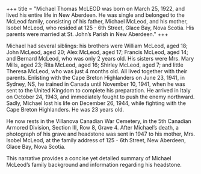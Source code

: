 +++
title = "Michael Thomas McLEOD was born on March 25, 1922, and lived his entire life in New Aberdeen. He was single and belonged to the McLeod family, consisting of his father, Michael McLeod, and his mother, Isobel McLeod, who resided at 125 - 6th Street, Glace Bay, Nova Scotia. His parents were married at St. John’s Parish in New Aberdeen."
+++


Michael had several siblings: his brothers were William McLeod, aged 18; John McLeod, aged 20; Alex McLeod, aged 17; Francis McLeod, aged 14; and Bernard McLeod, who was only 2 years old. His sisters were Mrs. Mary Mills, aged 23; Rita McLeod, aged 16; Shirley McLeod, aged 7; and little Theresa McLeod, who was just 4 months old. All lived together with their parents.
Enlisting with the Cape Breton Highlanders on June 23, 1941, in Sydney, NS, he trained in Canada until November 10, 1941, when he was sent to the United Kingdom to complete his preparation. 
He arrived in Italy on October 24, 1943, and immediately fought to push the enemy northward. Sadly, Michael lost his life on December 26, 1944, while fighting with the Cape Breton Highlanders. He was 23 years old.

He now rests in the Villanova Canadian War Cemetery, in the 5th Canadian Armored Division, Section III, Row 8, Grave 4.
After Michael’s death, a photograph of his grave and headstone was sent in 1947 to his mother, Mrs. Isobel McLeod, at the family address of 125 - 6th Street, New Aberdeen, Glace Bay, Nova Scotia.

This narrative provides a concise yet detailed summary of Michael McLeod’s family background and information regarding his headstone.

